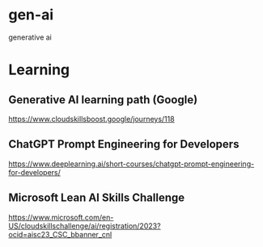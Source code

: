 # gen-ai
generative ai


# Learning
## Generative AI learning path (Google)
https://www.cloudskillsboost.google/journeys/118

## ChatGPT Prompt Engineering for Developers
https://www.deeplearning.ai/short-courses/chatgpt-prompt-engineering-for-developers/

## Microsoft Lean AI Skills Challenge
https://www.microsoft.com/en-US/cloudskillschallenge/ai/registration/2023?ocid=aisc23_CSC_bbanner_cnl

